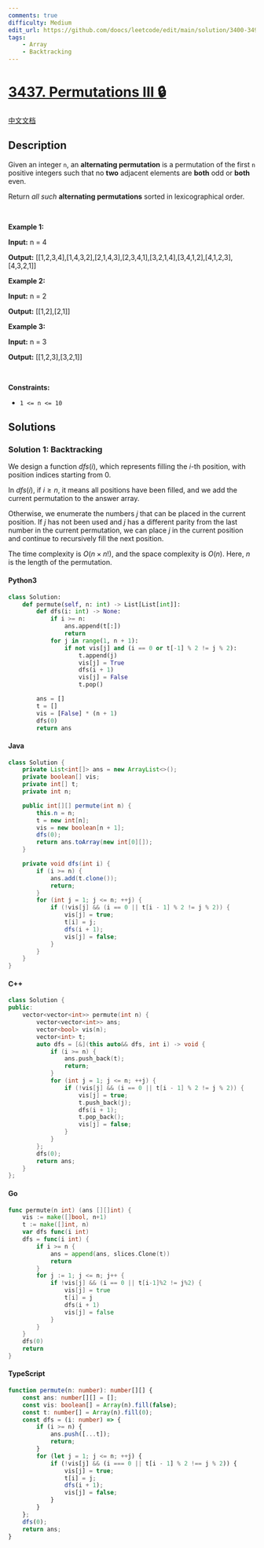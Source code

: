 ```yaml
---
comments: true
difficulty: Medium
edit_url: https://github.com/doocs/leetcode/edit/main/solution/3400-3499/3437.Permutations%20III/README_EN.md
tags:
    - Array
    - Backtracking
---
```


<!-- problem:start -->

# [3437. Permutations III 🔒](https://leetcode.com/problems/permutations-iii)

[中文文档](/solution/3400-3499/3437.Permutations%20III/README.md)

## Description

<!-- description:start -->

<p>Given an integer <code>n</code>, an <strong>alternating permutation</strong> is a permutation of the first <code>n</code> positive integers such that no <strong>two</strong> adjacent elements are <strong>both</strong> odd or <strong>both</strong> even.</p>

<p>Return <em>all such </em><strong>alternating permutations</strong> sorted in lexicographical order.</p>

<p>&nbsp;</p>
<p><strong class="example">Example 1:</strong></p>

<div class="example-block">
<p><strong>Input:</strong> <span class="example-io">n = 4</span></p>

<p><strong>Output:</strong> <span class="example-io">[[1,2,3,4],[1,4,3,2],[2,1,4,3],[2,3,4,1],[3,2,1,4],[3,4,1,2],[4,1,2,3],[4,3,2,1]]</span></p>
</div>

<p><strong class="example">Example 2:</strong></p>

<div class="example-block">
<p><strong>Input:</strong> <span class="example-io">n = 2</span></p>

<p><strong>Output:</strong> <span class="example-io">[[1,2],[2,1]]</span></p>
</div>

<p><strong class="example">Example 3:</strong></p>

<div class="example-block">
<p><strong>Input:</strong> <span class="example-io">n = 3</span></p>

<p><strong>Output:</strong> <span class="example-io">[[1,2,3],[3,2,1]]</span></p>
</div>

<p>&nbsp;</p>
<p><strong>Constraints:</strong></p>

<ul>
	<li><code>1 &lt;= n &lt;= 10</code></li>
</ul>

<!-- description:end -->

## Solutions

<!-- solution:start -->

### Solution 1: Backtracking

We design a function $\textit{dfs}(i)$, which represents filling the $i$-th position, with position indices starting from $0$.

In $\textit{dfs}(i)$, if $i \geq n$, it means all positions have been filled, and we add the current permutation to the answer array.

Otherwise, we enumerate the numbers $j$ that can be placed in the current position. If $j$ has not been used and $j$ has a different parity from the last number in the current permutation, we can place $j$ in the current position and continue to recursively fill the next position.

The time complexity is $O(n \times n!)$, and the space complexity is $O(n)$. Here, $n$ is the length of the permutation.

<!-- tabs:start -->

#### Python3

```python
class Solution:
    def permute(self, n: int) -> List[List[int]]:
        def dfs(i: int) -> None:
            if i >= n:
                ans.append(t[:])
                return
            for j in range(1, n + 1):
                if not vis[j] and (i == 0 or t[-1] % 2 != j % 2):
                    t.append(j)
                    vis[j] = True
                    dfs(i + 1)
                    vis[j] = False
                    t.pop()

        ans = []
        t = []
        vis = [False] * (n + 1)
        dfs(0)
        return ans
```

#### Java

```java
class Solution {
    private List<int[]> ans = new ArrayList<>();
    private boolean[] vis;
    private int[] t;
    private int n;

    public int[][] permute(int n) {
        this.n = n;
        t = new int[n];
        vis = new boolean[n + 1];
        dfs(0);
        return ans.toArray(new int[0][]);
    }

    private void dfs(int i) {
        if (i >= n) {
            ans.add(t.clone());
            return;
        }
        for (int j = 1; j <= n; ++j) {
            if (!vis[j] && (i == 0 || t[i - 1] % 2 != j % 2)) {
                vis[j] = true;
                t[i] = j;
                dfs(i + 1);
                vis[j] = false;
            }
        }
    }
}
```

#### C++

```cpp
class Solution {
public:
    vector<vector<int>> permute(int n) {
        vector<vector<int>> ans;
        vector<bool> vis(n);
        vector<int> t;
        auto dfs = [&](this auto&& dfs, int i) -> void {
            if (i >= n) {
                ans.push_back(t);
                return;
            }
            for (int j = 1; j <= n; ++j) {
                if (!vis[j] && (i == 0 || t[i - 1] % 2 != j % 2)) {
                    vis[j] = true;
                    t.push_back(j);
                    dfs(i + 1);
                    t.pop_back();
                    vis[j] = false;
                }
            }
        };
        dfs(0);
        return ans;
    }
};
```

#### Go

```go
func permute(n int) (ans [][]int) {
	vis := make([]bool, n+1)
	t := make([]int, n)
	var dfs func(i int)
	dfs = func(i int) {
		if i >= n {
			ans = append(ans, slices.Clone(t))
			return
		}
		for j := 1; j <= n; j++ {
			if !vis[j] && (i == 0 || t[i-1]%2 != j%2) {
				vis[j] = true
				t[i] = j
				dfs(i + 1)
				vis[j] = false
			}
		}
	}
	dfs(0)
	return
}
```

#### TypeScript

```ts
function permute(n: number): number[][] {
    const ans: number[][] = [];
    const vis: boolean[] = Array(n).fill(false);
    const t: number[] = Array(n).fill(0);
    const dfs = (i: number) => {
        if (i >= n) {
            ans.push([...t]);
            return;
        }
        for (let j = 1; j <= n; ++j) {
            if (!vis[j] && (i === 0 || t[i - 1] % 2 !== j % 2)) {
                vis[j] = true;
                t[i] = j;
                dfs(i + 1);
                vis[j] = false;
            }
        }
    };
    dfs(0);
    return ans;
}
```

<!-- tabs:end -->

<!-- solution:end -->

<!-- problem:end -->
